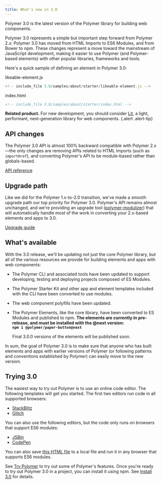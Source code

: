 ```yaml
---
title: What's new in 3.0
---
```


<!-- toc -->

Polymer 3.0 is the latest version of the Polymer library for building web components. 

Polymer 3.0 represents a simple but important step forward from Polymer 2.x: Polymer 3.0 has moved from HTML Imports to ES6 Modules, and from Bower to npm. These changes represent a move toward the mainstream of JavaScript development, making it easier to use Polymer (and Polymer-based elements) with other popular libraries, frameworks and tools.

Here's a quick sample of defining an element in Polymer 3.0:

<demo-tabs selected="0" name="about-starter" editor-open-file="likeable-element.js" project-path="/3.0/samples/about/starter">
  <paper-tab slot="tabs">likeable-element.js</paper-tab>
  <div>

```js
<!-- include_file 3.0/samples/about/starter/likeable-element.js -->
```

  </div>
  <paper-tab slot="tabs">index.html</paper-tab>
  <div>

```html
<!-- include_file 3.0/samples/about/starter/index.html -->
```

  </div>
</demo-tabs>

**Related product.** For new development, you should consider [Lit](https://lit.dev), a light, performant, next-generation library for web components.
{.alert .alert-tip}

## API changes 

The Polymer 3.0 API is almost 100% backward compatible with Polymer 2.x—the only changes are removing APIs related to HTML Imports (such as `importHref`), and converting Polymer's API to be module-based rather than globals-based.

[API reference](/3.0/api/)

## Upgrade path

Like we did for the Polymer 1.x-to-2.0 transition, we've made a smooth upgrade path our top priority for Polymer 3.0. Polymer's API remains almost unchanged, and we're providing an upgrade tool ([polymer-modulizer](https://github.com/Polymer/polymer-modulizer)) that will automatically handle most of the work in converting your 2.x-based elements and apps to 3.0.

[Upgrade guide](upgrade)


## What's available

With the 3.0 release, we'll be updating not just the core Polymer library, but all of the various resources we provide for building elements and apps with web components:

*   The Polymer CLI and associated tools have been updated to support developing, testing and deploying projects composed of ES Modules.
*   The Polymer Starter Kit and other app and element templates included with the CLI have been converted to use modules.
*   The web component polyfills have been updated. 
*   The Polymer Elements, like the core library, have been converted to ES Modules and published to npm. **The elements are currently in pre-release, and must be installed with the @next version: \
`npm i @polymer/paper-button@next`**

    Final 3.0.0 versions of the elements will be published soon.

In sum, the goal of Polymer 3.0 is to make sure that anyone who has built elements and apps with earlier versions of Polymer (or following patterns and conventions established by Polymer) can easily move to the new version.

## Trying 3.0

The easiest way to try out Polymer is to use an online code editor. The following templates will get you started. The first two editors run code in all supported browsers:

*   [StackBlitz](https://stackblitz.com/edit/polymer-element-example?file=index.js)
*   [Glitch](https://glitch.com/edit/#!/polymer-element-example?path=index.html)

You can also use the following editors, but the code only runs on browsers that support ES6 modules:

*   [JSBin](https://jsbin.com/wuxejiz/edit?html,output)
*   [CodePen](https://codepen.io/kevinpschaaf/pen/BxdErp?editors=1000)

You can also save [this HTML file](https://gist.githubusercontent.com/kevinpschaaf/8a5acbea7b25d2bb5e82eeea2b105669/raw/c3a86872f07603e2d0ddae736687e52a5c8c499f/index.html) to a local file and run it in any browser that supports ES6 modules.</span></span>

See [Try Polymer](/3.0/docs/quick-tour) to try out some of Polymer's features.
Once you're ready to try out Polymer 3.0 in a project, you can install it using npm. See [Install 3.0](/3.0/docs/install-3-0) for details.</span>
